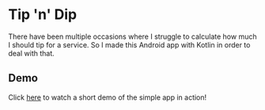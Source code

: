 # Tip 'n' Dip
There have been multiple occasions where I struggle to calculate how much I should tip for a service. So I made this Android app with Kotlin in order to deal with that.

## Demo
Click [here](https://youtu.be/WU7mfNER-uM) to watch a short demo of the simple app in action!
